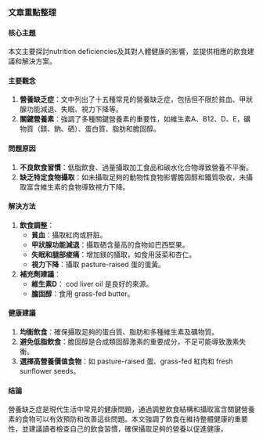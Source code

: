 ### 文章重點整理

#### 核心主題
本文主要探討nutrition deficiencies及其對人體健康的影響，並提供相應的飲食建議和解決方案。

#### 主要觀念
1. **營養缺乏症**：文中列出了十五種常見的營養缺乏症，包括但不限於貧血、甲狀腺功能減退、失眠、視力下降等。
2. **關鍵營養素**：強調了多種關鍵營養素的重要性，如維生素A、B12、D、E，礦物質（鎂、鈉、硒）、蛋白質、脂肪和膽固醇。

#### 問題原因
1. **不良飲食習慣**：低脂飲食、過量攝取加工食品和碳水化合物導致營養不平衡。
2. **缺乏特定食物攝取**：如未攝取足夠的動物性食物影響膽固醇和鐵質吸收，未攝取富含維生素的食物導致視力下降。

#### 解決方法
1. **飲食調整**：
   - **貧血**：攝取紅肉或肝脏。
   - **甲狀腺功能減退**：攝取硒含量高的食物如巴西堅果。
   - **失眠和腿部痠痛**：增加鎂的攝取，如食用菠菜和杏仁。
   - **視力下降**：攝取 pasture-raised 蛋的蛋黃。
2. **補充劑建議**：
   - **維生素D**： cod liver oil 是良好的來源。
   - **膽固醇**：食用 grass-fed butter。

#### 健康建議
1. **均衡飲食**：確保攝取足夠的蛋白質、脂肪和多種維生素及礦物質。
2. **避免低脂飲食**：膽固醇是合成類固醇激素的重要成分，不足可能導致激素失衡。
3. **選擇高營養價值食物**：如 pasture-raised 蛋、grass-fed 紅肉和 fresh sunflower seeds。

#### 结論
營養缺乏症是現代生活中常見的健康問題，通過調整飲食結構和攝取富含關鍵營養素的食物可以有效預防和改善這些問題。本文強調了飲食在維持整體健康的重要性，並建議讀者檢查自己的飲食習慣，確保攝取足夠的營養以促進健康。